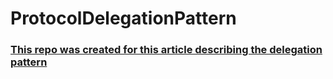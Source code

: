 # ProtocolDelegationPattern
### [This repo was created for this article describing the delegation pattern](https://yasinozmeen.medium.com/6-ayda-mid-olmak-i%CC%87steyen-jr-lar-i%C3%A7in-swift-delegation-pattern-e890f8fba6d6)